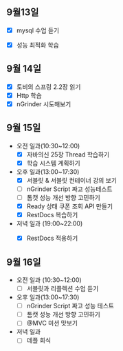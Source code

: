 ## 9월13일
- [x] mysql 수업 듣기
- [x] 성능 최적화 학습


## 9월 14일
- [x] 토비의 스프링 2.2장 읽기
- [x] Http 학습
- [x] nGrinder 시도해보기

## 9월 15일

- 오전 일과(10:30~12:00)
  - [x] 자바의신 25장 Thread 학습하기
  - [x] 학습 시스템 계획하기
- 오후 일과(13:00~17:30)
  - [x] 서블릿 & 서블릿 컨테이너 강의 보기
  - [ ] nGrinder Script 짜고 성능테스트
  - [ ] 톰캣 성능 개선 방향 고민하기
  - [x] Ready 상태 쿠폰 조회 API 만들기
  - [x] RestDocs 복습하기
- 저녁 일과 (19:00~22:00)
  - [x] RestDocs 적용하기



## 9월 16일

- 오전 일과 (10:30~12:00)
  - [ ] 서블릿과 리플렉션 수업 듣기
- 오후 일과(13:00~17:30)
  - [ ] nGrinder Script 짜고 성능 테스트
  - [ ] 톰캣 성능 개선 방향 고민하기
  - [ ] @MVC 미션 맛보기
- 저녁 일과
  - [ ] 데플 회식
